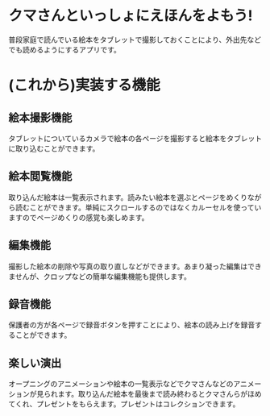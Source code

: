 # クマさんといっしょにえほんをよもう!

普段家庭で読んでいる絵本をタブレットで撮影しておくことにより、外出先などでも読めるようにするアプリです。

# (これから)実装する機能

## 絵本撮影機能

タブレットについているカメラで絵本の各ページを撮影すると絵本をタブレットに取り込むことができます。

## 絵本閲覧機能

取り込んだ絵本は一覧表示されます。読みたい絵本を選ぶとページをめくりながら読むことができます。単純にスクロールするのではなくカルーセルを使っていますのでページめくりの感覚も楽しめます。

## 編集機能

撮影した絵本の削除や写真の取り直しなどができます。あまり凝った編集はできませんが、クロップなどの簡単な編集機能も提供します。

## 録音機能

保護者の方が各ページで録音ボタンを押すことにより、絵本の読み上げを録音することができます。

## 楽しい演出

オープニングのアニメーションや絵本の一覧表示などでクマさんなどのアニメーションが見られます。取り込んだ絵本を最後まで読み終わるとクマさんらがほめてくれ、プレゼントをもらえます。プレゼントはコレクションできます。
